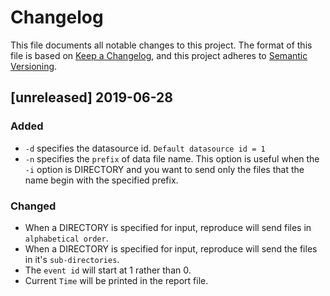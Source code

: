 # Changelog

This file documents all notable changes to this project. The format of this file
is based on [Keep a Changelog](https://keepachangelog.com/en/1.0.0/), and this
project adheres to [Semantic Versioning](https://semver.org/spec/v2.0.0.html).

## [unreleased] 2019-06-28

### Added

- `-d` specifies the datasource id. `Default datasource id = 1`
- `-n` specifies the `prefix` of data file name. This option is
 useful when the `-i` option is DIRECTORY and you want to send
 only the files that the name begin with the specified prefix.

### Changed

- When a DIRECTORY is specified for input, reproduce will send files in `alphabetical order`.
- When a DIRECTORY is specified for input, reproduce will send the files in it's `sub-directories`.
- The `event id` will start at 1 rather than 0.
- Current `Time` will be printed in the report file.
